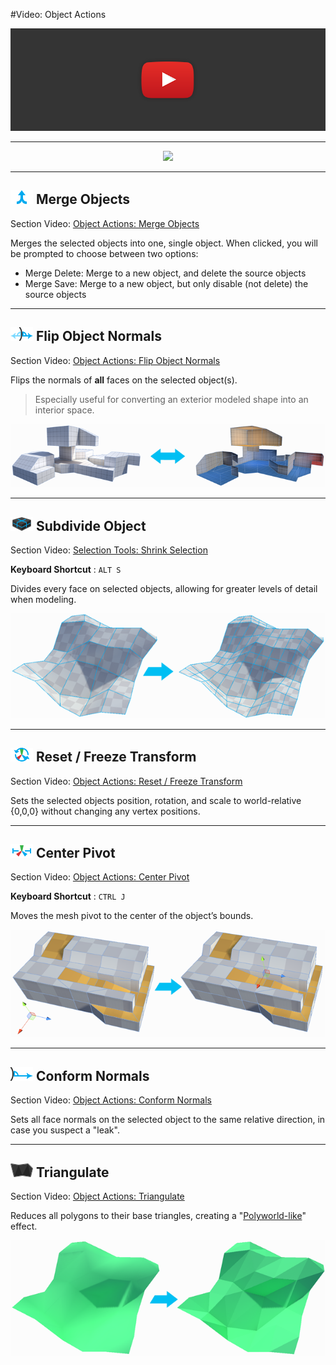 #Video: Object Actions

[![ProBuilder Fundamentals Video](../images/VideoLink_YouTube_768.png)](@todo)

---

<div style="text-align:center">
<img src="../../images/Toolbar_ObjectActions.png">
</div>

---

## ![Merge Objects Icon](../images/icons/Object_Merge.png "Merge Objects Icon") Merge Objects

<div class="info-box warning">
Section Video: <a href="@todo">Object Actions: Merge Objects</a>
</div> 

Merges the selected objects into one, single object. When clicked, you will be prompted to choose between two options:

* Merge Delete: Merge to a new object, and delete the source objects
* Merge Save: Merge to a new object, but only disable (not delete) the source objects

---

## ![Flip Object Normals Icon](../images/icons/Object_FlipNormals.png "Flip Object Normals Icon") Flip Object Normals
<div class="info-box warning">

Section Video: <a href="@todo">Object Actions: Flip Object Normals</a>
</div> 

Flips the normals of **all** faces on the selected object(s). 

> Especially useful for converting an exterior modeled shape into an interior space.

![Flip Object Normals Example](../images/FlipObjectNormals_Example.png "Flip Object Normals Example")

---

## ![Subdivide Objects Icon](../images/icons/Object_Subdivide.png "Subdivide Objects Icon") Subdivide Object

<div class="info-box warning">
Section Video: <a href="@todo">Selection Tools: Shrink Selection</a>
</div> 

**Keyboard Shortcut** : `ALT S`

Divides every face on selected objects, allowing for greater levels of detail when modeling.

![Subdivide Object Example](../images/SubdivideObject_Example.png "Subdivide Object Example")

---

## ![Reset Transform Icon](../images/icons/Pivot_Reset.png "Reset Transform Icon") Reset / Freeze Transform

<div class="info-box warning">
Section Video: <a href="@todo">Object Actions: Reset / Freeze Transform</a>
</div> 

Sets the selected objects position, rotation, and scale to world-relative {0,0,0} without changing any vertex positions.

---

## ![Center Pivot Icon](../images/icons/Pivot_MoveToCenter.png "Center Pivot Icon") Center Pivot

<div class="info-box warning">
Section Video: <a href="@todo">Object Actions: Center Pivot</a>
</div> 

**Keyboard Shortcut** : `CTRL J`

Moves the mesh pivot to the center of the object’s bounds.

![Center Pivot Example](../images/CenterPivot_Example.png "Center Pivot Example")

---

## ![Conform Normals Icon](../images/icons/Object_ConformNormals.png "Conform Normals Icon") Conform Normals

<div class="info-box warning">
Section Video: <a href="@todo">Object Actions: Conform Normals</a>
</div> 

Sets all face normals on the selected object to the same relative direction, in case you suspect a "leak".

---

## ![Triangulate Icon](../images/icons/Object_Triangulate.png "Triangulate Icon") Triangulate

<div class="info-box warning">
Section Video: <a href="@todo">Object Actions: Triangulate</a>
</div> 

Reduces all polygons to their base triangles, creating a "[Polyworld-like](http://qt-ent.com/PolyWorld/)" effect.

![Triangulate Object Example](../images/TriangulateObject_Example.png "Triangulate Object Example")
